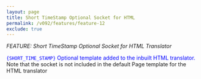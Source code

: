 ```yaml
---
layout: page
title: Short TimeStamp Optional Socket for HTML
permalink: /v092/features/feature-12
exclude: true
---
```

_FEATURE: Short TimeStamp Optional Socket for HTML Translator_

<span style="color:blue">```{SHORT_TIME_STAMP}``` Optional template added to the inbuilt HTML translator.</span> Note that the socket is not included in the default Page template for the HTML translator
